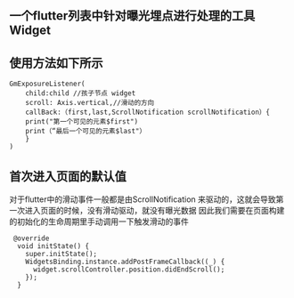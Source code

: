 ## 一个flutter列表中针对曝光埋点进行处理的工具Widget
## 使用方法如下所示

~~~
GmExposureListener(
    child:child //孩子节点 widget
    scroll: Axis.vertical,//滑动的方向
    callBack:（first,last,ScrollNotification scrollNotification）{
    print("第一个可见的元素$first")
    print（“最后一个可见的元素$last"）
    }
)
~~~
## 首次进入页面的默认值
对于flutter中的滑动事件一般都是由ScrollNotification 来驱动的，这就会导致第一次进入页面的时候，没有滑动驱动，就没有曝光数据
因此我们需要在页面构建的初始化的生命周期里手动调用一下触发滑动的事件
~~~
 @override
  void initState() {
    super.initState();
    WidgetsBinding.instance.addPostFrameCallback((_) {
      widget.scrollController.position.didEndScroll();
    });
  }
 ~~~

